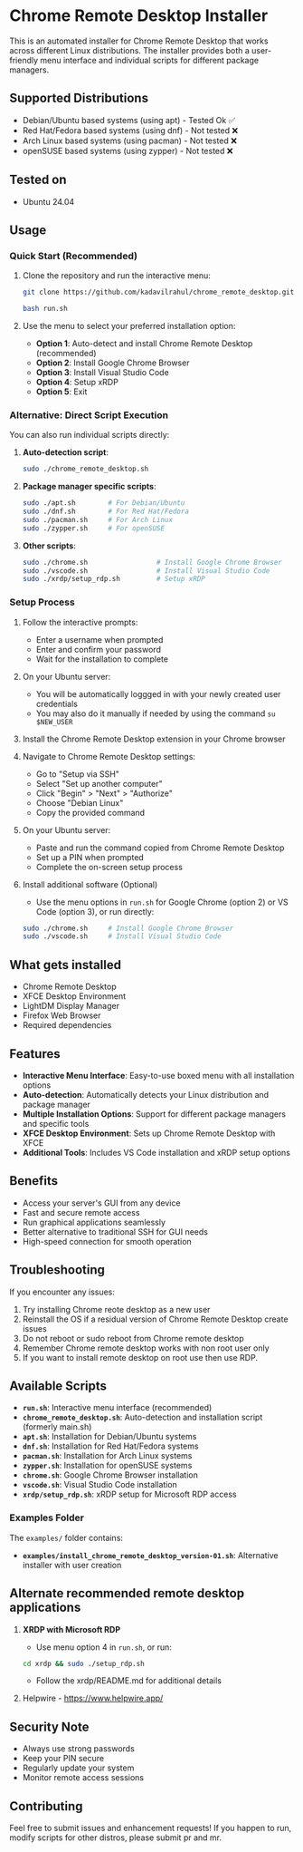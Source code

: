 # Chrome Remote Desktop Installer

This is an automated installer for Chrome Remote Desktop that works across different Linux distributions. The installer provides both a user-friendly menu interface and individual scripts for different package managers.

## Supported Distributions

- Debian/Ubuntu based systems (using apt) - Tested Ok ✅
- Red Hat/Fedora based systems (using dnf) - Not tested ❌
- Arch Linux based systems (using pacman) - Not tested ❌
- openSUSE based systems (using zypper) - Not tested ❌

## Tested on

- Ubuntu 24.04

## Usage

### Quick Start (Recommended)

1. Clone the repository and run the interactive menu:
   ```bash
   git clone https://github.com/kadavilrahul/chrome_remote_desktop.git && cd chrome_remote_desktop_and_xrdp
   ```
   ```bash
   bash run.sh
   ```

2. Use the menu to select your preferred installation option:
   - **Option 1**: Auto-detect and install Chrome Remote Desktop (recommended)
   - **Option 2**: Install Google Chrome Browser
   - **Option 3**: Install Visual Studio Code
   - **Option 4**: Setup xRDP
   - **Option 5**: Exit

### Alternative: Direct Script Execution

You can also run individual scripts directly:

1. **Auto-detection script**:
   ```bash
   sudo ./chrome_remote_desktop.sh
   ```

2. **Package manager specific scripts**:
   ```bash
   sudo ./apt.sh        # For Debian/Ubuntu
   sudo ./dnf.sh        # For Red Hat/Fedora  
   sudo ./pacman.sh     # For Arch Linux
   sudo ./zypper.sh     # For openSUSE
   ```

3. **Other scripts**:
   ```bash
   sudo ./chrome.sh                 # Install Google Chrome Browser
   sudo ./vscode.sh                 # Install Visual Studio Code
   sudo ./xrdp/setup_rdp.sh         # Setup xRDP
   ```
### Setup Process

1. Follow the interactive prompts:
   - Enter a username when prompted
   - Enter and confirm your password
   - Wait for the installation to complete

2. On your Ubuntu server:
   - You will be automatically loggged in with your newly created user credentials
   - You may also do it manually if needed by using the command `su $NEW_USER`  
    
3. Install the Chrome Remote Desktop extension in your Chrome browser

4. Navigate to Chrome Remote Desktop settings:
   - Go to "Setup via SSH"
   - Select "Set up another computer"
   - Click "Begin" > "Next" > "Authorize"
   - Choose "Debian Linux"
   - Copy the provided command

5. On your Ubuntu server:
   - Paste and run the command copied from Chrome Remote Desktop
   - Set up a PIN when prompted
   - Complete the on-screen setup process

6. Install additional software (Optional)
   - Use the menu options in `run.sh` for Google Chrome (option 2) or VS Code (option 3), or run directly:
   ```bash
   sudo ./chrome.sh     # Install Google Chrome Browser
   sudo ./vscode.sh     # Install Visual Studio Code
   ```
   
## What gets installed

- Chrome Remote Desktop
- XFCE Desktop Environment
- LightDM Display Manager
- Firefox Web Browser
- Required dependencies

## Features

- **Interactive Menu Interface**: Easy-to-use boxed menu with all installation options
- **Auto-detection**: Automatically detects your Linux distribution and package manager
- **Multiple Installation Options**: Support for different package managers and specific tools
- **XFCE Desktop Environment**: Sets up Chrome Remote Desktop with XFCE
- **Additional Tools**: Includes VS Code installation and xRDP setup options

## Benefits

- Access your server's GUI from any device
- Fast and secure remote access
- Run graphical applications seamlessly
- Better alternative to traditional SSH for GUI needs
- High-speed connection for smooth operation

## Troubleshooting

If you encounter any issues:
1. Try installing Chrome reote desktop as a new user
2. Reinstall the OS if a residual version of Chrome Remote Desktop create issues
3. Do not reboot or sudo reboot from Chrome remote desktop
4. Remember Chrome remote desktop works with non root user only
5. If you want to install remote desktop on root use then use RDP.

## Available Scripts

- **`run.sh`**: Interactive menu interface (recommended)
- **`chrome_remote_desktop.sh`**: Auto-detection and installation script (formerly main.sh)
- **`apt.sh`**: Installation for Debian/Ubuntu systems
- **`dnf.sh`**: Installation for Red Hat/Fedora systems  
- **`pacman.sh`**: Installation for Arch Linux systems
- **`zypper.sh`**: Installation for openSUSE systems
- **`chrome.sh`**: Google Chrome Browser installation
- **`vscode.sh`**: Visual Studio Code installation
- **`xrdp/setup_rdp.sh`**: xRDP setup for Microsoft RDP access

### Examples Folder

The `examples/` folder contains:
- **`examples/install_chrome_remote_desktop_version-01.sh`**: Alternative installer with user creation

## Alternate recommended remote desktop applications

1. **XRDP with Microsoft RDP**
   - Use menu option 4 in `run.sh`, or run:
   ```bash
   cd xrdp && sudo ./setup_rdp.sh
   ```
   - Follow the xrdp/README.md for additional details

2. Helpwire - https://www.helpwire.app/

## Security Note

- Always use strong passwords
- Keep your PIN secure
- Regularly update your system
- Monitor remote access sessions

## Contributing

Feel free to submit issues and enhancement requests!
If you happen to run, modify scripts for other distros, please submit pr and mr.
